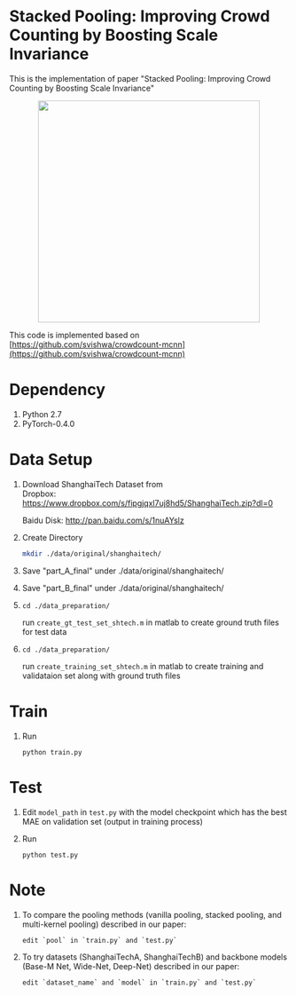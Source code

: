 # Stacked Pooling: Improving Crowd Counting by Boosting Scale Invariance

This is the implementation of paper "Stacked Pooling: Improving Crowd Counting by Boosting Scale Invariance"

<p align="center">
   <img src="https://github.com/siyuhuang/crowdcount-stackpool/blob/master/thumbnails/stackpool.jpg" width="400">
</p>

This code is implemented based on [https://github.com/svishwa/crowdcount-mcnn](https://github.com/svishwa/crowdcount-mcnn)

# Dependency
1. Python 2.7
2. PyTorch-0.4.0

# Data Setup
1. Download ShanghaiTech Dataset from   
   Dropbox:   https://www.dropbox.com/s/fipgjqxl7uj8hd5/ShanghaiTech.zip?dl=0
   
   Baidu Disk: http://pan.baidu.com/s/1nuAYslz
2. Create Directory 
   ```bash
   mkdir ./data/original/shanghaitech/  
   ```
3. Save "part_A_final" under ./data/original/shanghaitech/
4. Save "part_B_final" under ./data/original/shanghaitech/
5. `cd ./data_preparation/`

   run `create_gt_test_set_shtech.m` in matlab to create ground truth files for test data
6. `cd ./data_preparation/`

   run `create_training_set_shtech.m` in matlab to create training and validataion set along with ground truth files

# Train
1. Run

     `python train.py`


# Test
1. Edit `model_path` in `test.py` with the model checkpoint which has the best MAE on validation set (output in training process)  
2. Run

     `python test.py`

# Note
1. To compare the pooling methods (vanilla pooling, stacked pooling, and multi-kernel pooling) described in our paper:

       edit `pool` in `train.py` and `test.py`

2. To try datasets (ShanghaiTechA, ShanghaiTechB) and backbone models (Base-M Net, Wide-Net, Deep-Net) described in our paper:

       edit `dataset_name` and `model` in `train.py` and `test.py`



